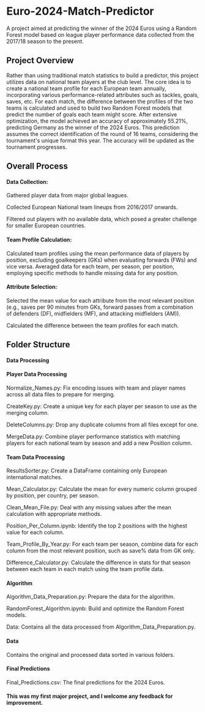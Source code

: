 # Euro-2024-Match-Predictor

A project aimed at predicting the winner of the 2024 Euros using a Random Forest model based on league player performance data collected from the 2017/18 season to the present.

## Project Overview
Rather than using traditional match statistics to build a predictor, this project utilizes data on national team players at the club level. The core idea is to create a national team profile for each European team annually, incorporating various performance-related attributes such as tackles, goals, saves, etc. For each match, the difference between the profiles of the two teams is calculated and used to build two Random Forest models that predict the number of goals each team might score. After extensive optimization, the model achieved an accuracy of approximately 55.21%, predicting Germany as the winner of the 2024 Euros. This prediction assumes the correct identification of the round of 16 teams, considering the tournament's unique format this year. The accuracy will be updated as the tournament progresses.

## Overall Process

#### Data Collection:

Gathered player data from major global leagues.

Collected European National team lineups from 2016/2017 onwards.

Filtered out players with no available data, which posed a greater challenge for smaller European countries.

#### Team Profile Calculation:

Calculated team profiles using the mean performance data of players by position, excluding goalkeepers (GKs) when evaluating forwards (FWs) and vice versa.
Averaged data for each team, per season, per position, employing specific methods to handle missing data for any position.


#### Attribute Selection:

Selected the mean value for each attribute from the most relevant position (e.g., saves per 90 minutes from GKs, forward passes from a combination of defenders (DF), midfielders (MF), and attacking midfielders (AM)).

Calculated the difference between the team profiles for each match.

## Folder Structure

#### Data Processing

#### Player Data Processing

Normalize_Names.py: Fix encoding issues with team and player names across all data files to prepare for merging.

CreateKey.py: Create a unique key for each player per season to use as the merging column.

DeleteColumns.py: Drop any duplicate columns from all files except for one.

MergeData.py: Combine player performance statistics with matching players for each national team by season and add a new Position column.


#### Team Data Processing

ResultsSorter.py: Create a DataFrame containing only European international matches.

Mean_Calculator.py: Calculate the mean for every numeric column grouped by position, per country, per season.

Clean_Mean_File.py: Deal with any missing values after the mean calculation with appropriate methods.

Position_Per_Column.ipynb: Identify the top 2 positions with the highest value for each column.

Team_Profile_By_Year.py: For each team per season, combine data for each column from the most relevant position, such as save% data from GK only.

Difference_Calculator.py: Calculate the difference in stats for that season between each team in each match using the team profile data.


#### Algorithm

Algorithm_Data_Preparation.py: Prepare the data for the algorithm.

RandomForest_Algorithm.ipynb: Build and optimize the Random Forest models.

Data: Contains all the data processed from Algorithm_Data_Preparation.py.


#### Data

Contains the original and processed data sorted in various folders.


#### Final Predictions

Final_Predictions.csv: The final predictions for the 2024 Euros.


#### This was my first major project, and I welcome any feedback for improvement.
